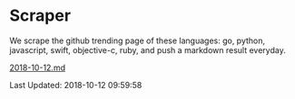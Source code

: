 # Scraper

We scrape the github trending page of these languages: go, python, javascript, swift, objective-c, ruby, and push a markdown result everyday.

[2018-10-12.md](https://github.com/henson/Scraper/blob/master/2018-10-12.md)

Last Updated: 2018-10-12 09:59:58